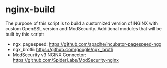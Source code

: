 # nginx-build

The purpose of this script is to build a customized version of NGINX with custom OpenSSL version and ModSecurity.
Additional modules that will be built by this script:

- ngx_pagespeed: https://github.com/apache/incubator-pagespeed-ngx
- ngx_brotli: https://github.com/google/ngx_brotli
- ModSecurity v3 NGINX Connector: https://github.com/SpiderLabs/ModSecurity-nginx

